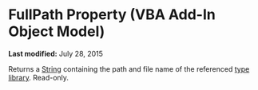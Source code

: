
# FullPath Property (VBA Add-In Object Model)

 **Last modified:** July 28, 2015


Returns a  [String](b8bdf64f-5920-1ae9-16d0-b26d09524a30.md) containing the path and file name of the referenced [type library](b8bdf64f-5920-1ae9-16d0-b26d09524a30.md). Read-only.
